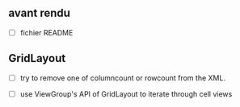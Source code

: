 
## avant rendu

- [ ] fichier README

## GridLayout

- [ ] try to remove one of columncount or rowcount from the XML.
- [ ] use ViewGroup's API of GridLayout to iterate through cell views



